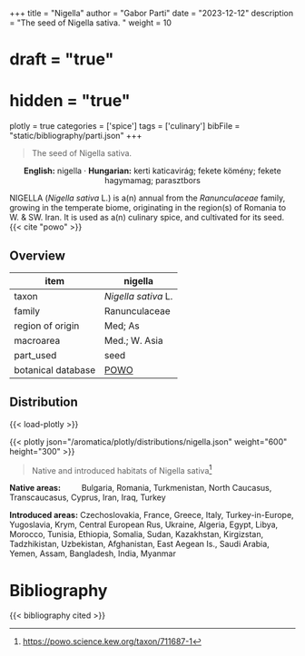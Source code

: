 +++
title = "Nigella"
author = "Gabor Parti"
date = "2023-12-12"
description = "The seed of Nigella sativa. "
weight = 10
# draft = "true"
# hidden = "true"
plotly = true
categories = ['spice']
tags = ['culinary']
bibFile = "static/bibliography/parti.json"
+++

>The seed of Nigella sativa.  [<i class="fab fa-wikipedia-w"></i>](https://en.wikipedia.org/wiki/Nigella_sativa)

<center>

**English:** nigella · **Hungarian:** kerti katicavirág; fekete kömény; fekete hagymamag; parasztbors

</center>

NIGELLA (*Nigella sativa* L.) is a(n) annual from the *Ranunculaceae* family, growing in the temperate biome, originating in the region(s) of Romania to W. & SW. Iran. It is used as a(n) culinary spice, and cultivated for its seed.{{< cite "powo" >}}

## Overview

|       item       |                      nigella                      |
|------------------|---------------------------------------------------|
|       taxon      |                *Nigella sativa* L.                |
|      family      |                   Ranunculaceae                   |
| region of origin |                      Med; As                      |
|     macroarea    |                   Med.; W. Asia                   |
|     part_used    |                        seed                       |
|botanical database|[POWO](https://powo.science.kew.org/taxon/711687-1)|



## Distribution

{{< load-plotly >}}

{{< plotly json="/aromatica/plotly/distributions/nigella.json" weight="600" height="300" >}}

>Native and introduced habitats of Nigella sativa[^powo]

[^powo]: https://powo.science.kew.org/taxon/711687-1

<p style="text-align:left;">

**Native areas:** &ensp; &ensp; &ensp; Bulgaria, Romania, Turkmenistan, North Caucasus, Transcaucasus, Cyprus, Iran, Iraq, Turkey

**Introduced areas:** Czechoslovakia, France, Greece, Italy, Turkey-in-Europe, Yugoslavia, Krym, Central European Rus, Ukraine, Algeria, Egypt, Libya, Morocco, Tunisia, Ethiopia, Somalia, Sudan, Kazakhstan, Kirgizstan, Tadzhikistan, Uzbekistan, Afghanistan, East Aegean Is., Saudi Arabia, Yemen, Assam, Bangladesh, India, Myanmar

</p>



# Bibliography

{{< bibliography cited >}}


